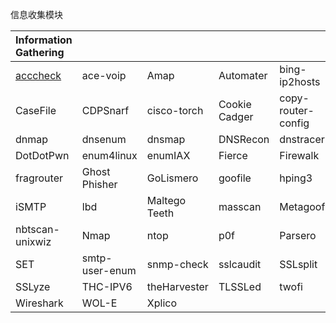 信息收集模块

|Information Gathering||||||
|:--|:--|:--|:--|:--|:--|
|[acccheck](https://github.com/Jack-Liang/kalitools.github.io/blob/master/Information%20Gathering/acccheck.md)|ace-voip|Amap|Automater|bing-ip2hosts|braa|
|CaseFile|CDPSnarf|cisco-torch|Cookie Cadger|copy-router-config|DMitry|
|dnmap|dnsenum|dnsmap|DNSRecon|dnstracer|dnswalk|
|DotDotPwn|enum4linux|enumIAX|Fierce|Firewalk|fragroute|
|fragrouter|Ghost Phisher|GoLismero|goofile|hping3|InTrace|
|iSMTP|lbd|Maltego Teeth|masscan|Metagoofil|Miranda|
|nbtscan-unixwiz|Nmap|ntop|p0f|Parsero|Recon-ng|
|SET|smtp-user-enum|snmp-check|sslcaudit|SSLsplit|sslstrip|
|SSLyze|THC-IPV6|theHarvester|TLSSLed|twofi|URLCrazy|
|Wireshark|WOL-E|Xplico||||
